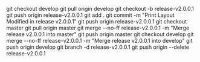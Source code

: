git checkout develop
git pull origin develop
git checkout -b release-v2.0.0.1
git push origin release-v2.0.0.1
git add .
git commit -m "Print Layout Modified in release v2.0.0.1"
git push origin release-v2.0.0.1
git checkout master
git pull origin master
git merge --no-ff release-v2.0.0.1 -m "Merge release v2.0.0.1 into master"
git push origin master
git checkout develop
git merge --no-ff release-v2.0.0.1 -m "Merge release v2.0.0.1 into develop"
git push origin develop
git branch -d release-v2.0.0.1
git push origin --delete release-v2.0.0.1
